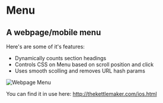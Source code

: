 # Menu
## A webpage/mobile menu
Here's are some of it's features:
* Dynamically counts section headings
* Controls CSS on Menu based on scroll position and click
* Uses smooth scolling and removes URL hash params

![Webpage Menu](http://thekettlemaker.com/ico/Menu.PNG)
     
You can find it in use here:
http://thekettlemaker.com/ios.html

